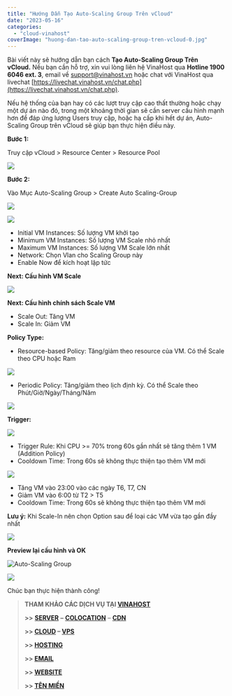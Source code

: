 ```yaml
---
title: "Hướng Dẫn Tạo Auto-Scaling Group Trên vCloud"
date: "2023-05-16"
categories: 
  - "cloud-vinahost"
coverImage: "huong-dan-tao-auto-scaling-group-tren-vcloud-0.jpg"
---
```


Bài viết này sẽ hướng dẫn bạn cách **Tạo Auto-Scaling Group Trên vCloud.** Nếu bạn cần hỗ trợ, xin vui lòng liên hệ VinaHost qua **Hotline 1900 6046 ext. 3**, email về [support@vinahost.vn](mailto:support@vinahost.vn) hoặc chat với VinaHost qua livechat [https://livechat.vinahost.vn/chat.php](https://livechat.vinahost.vn/chat.php).

Nếu hệ thống của bạn hay có các lượt truy cập cao thất thường hoặc chạy một dự án nào đó, trong một khoảng thời gian sẽ cần server cấu hình mạnh hơn để đáp ứng lượng Users truy cập, hoặc hạ cấp khi hết dự án, Auto-Scaling Group trên vCloud sẽ giúp bạn thực hiện điều này.

**Bước 1:**

Truy cập vCloud > Resource Center > Resource Pool

![](images/huong-dan-tao-auto-scaling-group-tren-vcloud-1.png)

**Bước 2:**

Vào Mục Auto-Scaling Group > Create Auto Scaling-Group

![](images/huong-dan-tao-auto-scaling-group-tren-vcloud-2.png)

![](images/huong-dan-tao-auto-scaling-group-tren-vcloud-3.png)

- Initial VM Instances: Số lượng VM khởi tạo
- Minimum VM Instances: Số lượng VM Scale nhỏ nhất
- Maximum VM Instances: Số lượng VM Scale lớn nhất
- Network: Chọn Vlan cho Scaling Group này
- Enable Now để kích hoạt lập tức

**Next: Cấu hình VM Scale**

![](images/huong-dan-tao-auto-scaling-group-tren-vcloud-4.png)

**Next: Cấu hình chính sách Scale VM**

- Scale Out: Tăng VM
- Scale In: Giảm VM

**Policy Type:**

- Resource-based Policy: Tăng/giảm theo resource của VM. Có thể Scale theo CPU hoặc Ram

![](images/huong-dan-tao-auto-scaling-group-tren-vcloud-5.png)

- Periodic Policy: Tăng/giảm theo lịch định kỳ. Có thể Scale theo Phút/Giờ/Ngày/Tháng/Năm

![](images/huong-dan-tao-auto-scaling-group-tren-vcloud-6.png)

**Trigger:**

![](images/huong-dan-tao-auto-scaling-group-tren-vcloud-7.png)

- Trigger Rule: Khi CPU >= 70% trong 60s gần nhất sẽ tăng thêm 1 VM (Addition Policy)
- Cooldown Time: Trong 60s sẽ không thực thiện tạo thêm VM mới

![](images/huong-dan-tao-auto-scaling-group-tren-vcloud-8.png)

- Tăng VM vào 23:00 vào các ngày T6, T7, CN
- Giảm VM vào 6:00 từ T2 > T5
- Cooldown Time: Trong 60s sẽ không thực thiện tạo thêm VM mới

**Lưu ý:** Khi Scale-In nên chọn Option sau để loại các VM vừa tạo gần đầy nhất

![](images/huong-dan-tao-auto-scaling-group-tren-vcloud-9.png)

**Preview lại cấu hình và OK**

![Auto-Scaling Group](images/huong-dan-tao-auto-scaling-group-tren-vcloud-10.png)

![](images/huong-dan-tao-auto-scaling-group-tren-vcloud-11.png)

Chúc bạn thực hiện thành công!

> **THAM KHẢO CÁC DỊCH VỤ TẠI [VINAHOST](https://kb.vinahost.vn/)**
> 
> **\>>** [**SERVER**](https://vinahost.vn/thue-may-chu-rieng/) **–** [**COLOCATION**](https://vinahost.vn/colocation.html) – [**CDN**](https://vinahost.vn/dich-vu-cdn-chuyen-nghiep)
> 
> **\>> [CLOUD](https://vinahost.vn/cloud-server-gia-re/) – [VPS](https://vinahost.vn/vps-ssd-chuyen-nghiep/)**
> 
> **\>> [HOSTING](https://vinahost.vn/wordpress-hosting)**
> 
> **\>> [EMAIL](https://vinahost.vn/email-hosting)**
> 
> **\>> [WEBSITE](http://vinawebsite.vn/)**
> 
> **\>> [TÊN MIỀN](https://vinahost.vn/ten-mien-gia-re/)**
